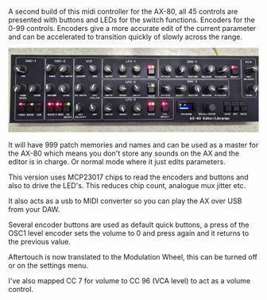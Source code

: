 A second build of this midi controller for the AX-80, all 45 controls are presented with buttons and LEDs for the switch functions. Encoders for the 0-99 controls. Encoders give a more accurate edit of the current parameter and can be accelerated to transition quickly of slowly across the range.

![Synth](photos/synth.jpg)

It will have 999 patch memories and names and can be used as a master for the AX-80 which means you don't store any sounds on the AX and the editor is in charge. Or normal mode where it just edits parameters.

This version uses MCP23017 chips to read the encoders and buttons and also to drive the LED's. This reduces chip count, analogue mux jitter etc.

It also acts as a usb to MIDI converter so you can play the AX over USB from your DAW.

Several encoder buttons are used as default quick buttons, a press of the OSC1 level encoder sets the volume to 0 and press again and it returns to the previous value.

Aftertouch is now translated to the Modulation Wheel, this can be turned off or on the settings menu.

I've also mapped CC 7 for volume to CC 96 (VCA level) to act as a volume control.
